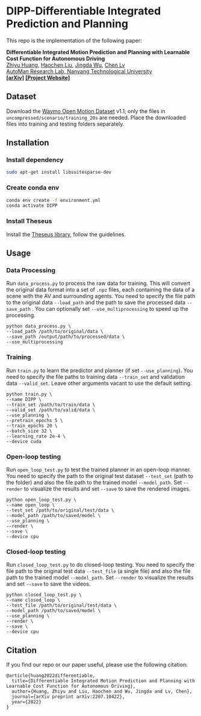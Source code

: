 # DIPP-Differentiable Integrated Prediction and Planning
This repo is the implementation of the following paper:

**Differentiable Integrated Motion Prediction and Planning with Learnable Cost Function for Autonomous Driving**
<br> [Zhiyu Huang](https://mczhi.github.io/), [Haochen Liu](https://scholar.google.com/citations?user=iizqKUsAAAAJ&hl=en), [Jingda Wu](https://wujingda.github.io/), [Chen Lv](https://scholar.google.com/citations?user=UKVs2CEAAAAJ&hl=en) 
<br> [AutoMan Research Lab, Nanyang Technological University](https://lvchen.wixsite.com/automan)
<br> **[[arXiv]](https://arxiv.org/abs/2207.10422)**&nbsp;**[[Project Website]](https://mczhi.github.io/DIPP/)**

## Dataset
Download the [Waymo Open Motion Dataset](https://waymo.com/open/download/) v1.1; only the files in ```uncompressed/scenario/training_20s``` are needed. Place the downloaded files into training and testing folders separately.

## Installation
### Install dependency
```bash
sudo apt-get install libsuitesparse-dev
```

### Create conda env
```bash
conda env create -f environment.yml
conda activate DIPP
```

### Install Theseus
Install the [Theseus library](https://github.com/facebookresearch/theseus), follow the guidelines.

## Usage
### Data Processing
Run ```data_process.py``` to process the raw data for training. This will convert the original data format into a set of ```.npz``` files, each containing the data of a scene with the AV and surrounding agents. You need to specify the file path to the original data ```--load_path``` and the path to save the processed data ```--save_path``` . You can optionally set ```--use_multiprocessing``` to speed up the processing. 
```shell
python data_process.py \
--load_path /path/to/original/data \
--save_path /output/path/to/processed/data \
--use_multiprocessing
```

### Training
Run ```train.py``` to learn the predictor and planner (if set ```--use_planning```). You need to specify the file paths to training data ```--train_set``` and validation data ```--valid_set```. Leave other arguments vacant to use the default setting.
```shell
python train.py \
--name DIPP \
--train_set /path/to/train/data \
--valid_set /path/to/valid/data \
--use_planning \
--pretrain_epochs 5 \
--train_epochs 20 \
--batch_size 32 \
--learning_rate 2e-4 \
--device cuda
```

### Open-loop testing
Run ```open_loop_test.py``` to test the trained planner in an open-loop manner. You need to specify the path to the original test dataset ```--test_set``` (path to the folder) and also the file path to the trained model ```--model_path```. Set ```--render``` to visualize the results and set ```--save``` to save the rendered images.
```shell
python open_loop_test.py \
--name open_loop \
--test_set /path/to/original/test/data \
--model_path /path/to/saved/model \
--use_planning \
--render \
--save \
--device cpu
```

### Closed-loop testing
Run ```closed_loop_test.py``` to do closed-loop testing. You need to specify the file path to the original test data ```--test_file``` (a single file) and also the file path to the trained model ```--model_path```. Set ```--render``` to visualize the results and set ```--save``` to save the videos.
```shell
python closed_loop_test.py \
--name closed_loop \
--test_file /path/to/original/test/data \
--model_path /path/to/saved/model \
--use_planning \
--render \
--save \
--device cpu
```

## Citation
If you find our repo or our paper useful, please use the following citation:
```
@article{huang2022differentiable,
  title={Differentiable Integrated Motion Prediction and Planning with Learnable Cost Function for Autonomous Driving},
  author={Huang, Zhiyu and Liu, Haochen and Wu, Jingda and Lv, Chen},
  journal={arXiv preprint arXiv:2207.10422},
  year={2022}
}
```
